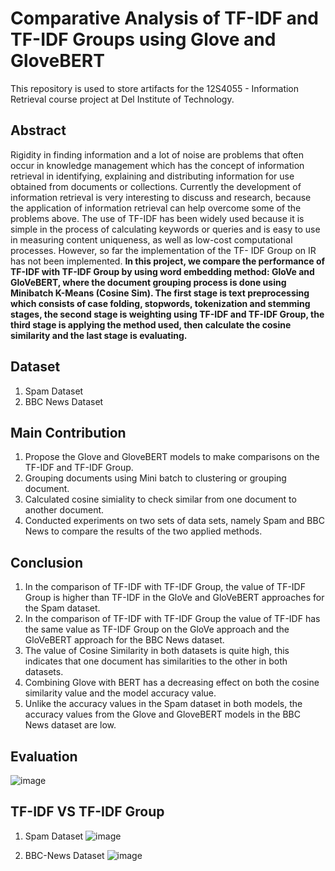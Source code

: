 # Comparative Analysis of TF-IDF and TF-IDF Groups using Glove and GloveBERT
This repository is used to store artifacts for the 12S4055 - Information Retrieval course project at Del Institute of Technology.

## Abstract
Rigidity in finding information and a lot of noise are problems that often occur in knowledge management which has the concept of information retrieval in identifying, explaining and distributing information for use obtained from documents or collections. Currently the development of information retrieval is very interesting to discuss and research, because the application of information retrieval can help overcome some of the problems above. The use of TF-IDF has been widely used because it is simple in the process of calculating keywords or queries and is easy to use in measuring content uniqueness, as well as low-cost computational processes. However, so far the implementation of the TF- IDF Group on IR has not been implemented. **In this project, we compare the performance of TF-IDF with TF-IDF Group by using word embedding method: GloVe and GloVeBERT, where the document grouping process is done using Minibatch K-Means (Cosine Sim). The first stage is text preprocessing which consists of case folding, stopwords, tokenization and stemming stages, the second stage is weighting using TF-IDF and TF-IDF Group, the third stage is applying the method used, then calculate the cosine similarity and the last stage is evaluating.**

## Dataset
1. Spam Dataset
2. BBC News Dataset

## Main Contribution
1. Propose the Glove and GloveBERT models to make comparisons on the TF-IDF and TF-IDF Group.
2. Grouping documents using Mini batch to clustering or grouping document. 
3. Calculated cosine simiality to check similar from one document to another document.
4. Conducted experiments on two sets of data sets, namely Spam and BBC News to compare the results of the two applied methods.

## Conclusion
1. In the comparison of TF-IDF with TF-IDF Group, the value of TF-IDF Group is higher than TF-IDF in the GloVe and GloVeBERT approaches for the Spam dataset. 
2. In the comparison of TF-IDF with TF-IDF Group the value of TF-IDF has the same value as TF-IDF Group on the GloVe approach and the GloVeBERT approach for the BBC News dataset. 
3. The value of Cosine Similarity in both datasets is quite high, this indicates that one document has similarities to the other in both datasets. 
4. Combining Glove with BERT has a decreasing effect on both the cosine similarity value and the model accuracy value. 
5. Unlike the accuracy values in the Spam dataset in both models, the accuracy values from the Glove and GloveBERT models in the BBC News dataset are low.
   
## Evaluation
![image](https://user-images.githubusercontent.com/60686944/173850143-4e14403a-99c5-4522-a710-097dcc7a2486.png)

## TF-IDF VS TF-IDF Group
1. Spam Dataset
![image](https://user-images.githubusercontent.com/60679993/173869488-3051c232-b323-487e-92f0-26f5fae48aa5.png)

2. BBC-News Dataset
![image](https://user-images.githubusercontent.com/60679993/173869735-32ee2652-1fd4-4840-8eca-8238cf4ed8a4.png)

